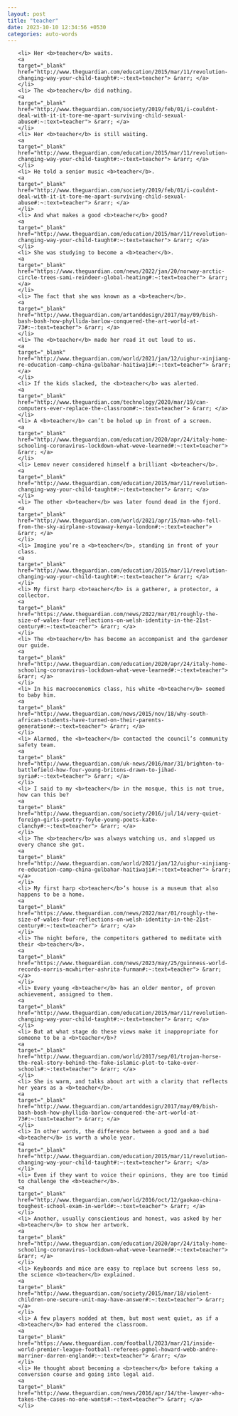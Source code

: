 ```yaml
---
layout: post
title: "teacher"
date: 2023-10-10 12:34:56 +0530
categories: auto-words
---
```

<ol>

    <li> Her <b>teacher</b> waits.
    <a 
    target="_blank" 
    href="http://www.theguardian.com/education/2015/mar/11/revolution-changing-way-your-child-taught#:~:text=teacher"> &rarr; </a>
    </li>
    <li> The <b>teacher</b> did nothing.
    <a 
    target="_blank" 
    href="http://www.theguardian.com/society/2019/feb/01/i-couldnt-deal-with-it-it-tore-me-apart-surviving-child-sexual-abuse#:~:text=teacher"> &rarr; </a>
    </li>
    <li> Her <b>teacher</b> is still waiting.
    <a 
    target="_blank" 
    href="http://www.theguardian.com/education/2015/mar/11/revolution-changing-way-your-child-taught#:~:text=teacher"> &rarr; </a>
    </li>
    <li> He told a senior music <b>teacher</b>.
    <a 
    target="_blank" 
    href="http://www.theguardian.com/society/2019/feb/01/i-couldnt-deal-with-it-it-tore-me-apart-surviving-child-sexual-abuse#:~:text=teacher"> &rarr; </a>
    </li>
    <li> And what makes a good <b>teacher</b> good?
    <a 
    target="_blank" 
    href="http://www.theguardian.com/education/2015/mar/11/revolution-changing-way-your-child-taught#:~:text=teacher"> &rarr; </a>
    </li>
    <li> She was studying to become a <b>teacher</b>.
    <a 
    target="_blank" 
    href="https://www.theguardian.com/news/2022/jan/20/norway-arctic-circle-trees-sami-reindeer-global-heating#:~:text=teacher"> &rarr; </a>
    </li>
    <li> The fact that she was known as a <b>teacher</b>.
    <a 
    target="_blank" 
    href="http://www.theguardian.com/artanddesign/2017/may/09/bish-bash-bosh-how-phyllida-barlow-conquered-the-art-world-at-73#:~:text=teacher"> &rarr; </a>
    </li>
    <li> The <b>teacher</b> made her read it out loud to us.
    <a 
    target="_blank" 
    href="http://www.theguardian.com/world/2021/jan/12/uighur-xinjiang-re-education-camp-china-gulbahar-haitiwaji#:~:text=teacher"> &rarr; </a>
    </li>
    <li> If the kids slacked, the <b>teacher</b> was alerted.
    <a 
    target="_blank" 
    href="http://www.theguardian.com/technology/2020/mar/19/can-computers-ever-replace-the-classroom#:~:text=teacher"> &rarr; </a>
    </li>
    <li> A <b>teacher</b> can’t be holed up in front of a screen.
    <a 
    target="_blank" 
    href="http://www.theguardian.com/education/2020/apr/24/italy-home-schooling-coronavirus-lockdown-what-weve-learned#:~:text=teacher"> &rarr; </a>
    </li>
    <li> Lemov never considered himself a brilliant <b>teacher</b>.
    <a 
    target="_blank" 
    href="http://www.theguardian.com/education/2015/mar/11/revolution-changing-way-your-child-taught#:~:text=teacher"> &rarr; </a>
    </li>
    <li> The other <b>teacher</b> was later found dead in the fjord.
    <a 
    target="_blank" 
    href="http://www.theguardian.com/world/2021/apr/15/man-who-fell-from-the-sky-airplane-stowaway-kenya-london#:~:text=teacher"> &rarr; </a>
    </li>
    <li> Imagine you’re a <b>teacher</b>, standing in front of your class.
    <a 
    target="_blank" 
    href="http://www.theguardian.com/education/2015/mar/11/revolution-changing-way-your-child-taught#:~:text=teacher"> &rarr; </a>
    </li>
    <li> My first harp <b>teacher</b> is a gatherer, a protector, a collector.
    <a 
    target="_blank" 
    href="https://www.theguardian.com/news/2022/mar/01/roughly-the-size-of-wales-four-reflections-on-welsh-identity-in-the-21st-century#:~:text=teacher"> &rarr; </a>
    </li>
    <li> The <b>teacher</b> has become an accompanist and the gardener our guide.
    <a 
    target="_blank" 
    href="http://www.theguardian.com/education/2020/apr/24/italy-home-schooling-coronavirus-lockdown-what-weve-learned#:~:text=teacher"> &rarr; </a>
    </li>
    <li> In his macroeconomics class, his white <b>teacher</b> seemed to baby him.
    <a 
    target="_blank" 
    href="http://www.theguardian.com/news/2015/nov/18/why-south-african-students-have-turned-on-their-parents-generation#:~:text=teacher"> &rarr; </a>
    </li>
    <li> Alarmed, the <b>teacher</b> contacted the council’s community safety team.
    <a 
    target="_blank" 
    href="http://www.theguardian.com/uk-news/2016/mar/31/brighton-to-battlefield-how-four-young-britons-drawn-to-jihad-syria#:~:text=teacher"> &rarr; </a>
    </li>
    <li> I said to my <b>teacher</b> in the mosque, this is not true, how can this be?
    <a 
    target="_blank" 
    href="http://www.theguardian.com/society/2016/jul/14/very-quiet-foreign-girls-poetry-foyle-young-poets-kate-clanchy#:~:text=teacher"> &rarr; </a>
    </li>
    <li> The <b>teacher</b> was always watching us, and slapped us every chance she got.
    <a 
    target="_blank" 
    href="http://www.theguardian.com/world/2021/jan/12/uighur-xinjiang-re-education-camp-china-gulbahar-haitiwaji#:~:text=teacher"> &rarr; </a>
    </li>
    <li> My first harp <b>teacher</b>’s house is a museum that also happens to be a home.
    <a 
    target="_blank" 
    href="https://www.theguardian.com/news/2022/mar/01/roughly-the-size-of-wales-four-reflections-on-welsh-identity-in-the-21st-century#:~:text=teacher"> &rarr; </a>
    </li>
    <li> The night before, the competitors gathered to meditate with their <b>teacher</b>.
    <a 
    target="_blank" 
    href="https://www.theguardian.com/news/2023/may/25/guinness-world-records-norris-mcwhirter-ashrita-furman#:~:text=teacher"> &rarr; </a>
    </li>
    <li> Every young <b>teacher</b> has an older mentor, of proven achievement, assigned to them.
    <a 
    target="_blank" 
    href="http://www.theguardian.com/education/2015/mar/11/revolution-changing-way-your-child-taught#:~:text=teacher"> &rarr; </a>
    </li>
    <li> But at what stage do these views make it inappropriate for someone to be a <b>teacher</b>?
    <a 
    target="_blank" 
    href="http://www.theguardian.com/world/2017/sep/01/trojan-horse-the-real-story-behind-the-fake-islamic-plot-to-take-over-schools#:~:text=teacher"> &rarr; </a>
    </li>
    <li> She is warm, and talks about art with a clarity that reflects her years as a <b>teacher</b>.
    <a 
    target="_blank" 
    href="http://www.theguardian.com/artanddesign/2017/may/09/bish-bash-bosh-how-phyllida-barlow-conquered-the-art-world-at-73#:~:text=teacher"> &rarr; </a>
    </li>
    <li> In other words, the difference between a good and a bad <b>teacher</b> is worth a whole year.
    <a 
    target="_blank" 
    href="http://www.theguardian.com/education/2015/mar/11/revolution-changing-way-your-child-taught#:~:text=teacher"> &rarr; </a>
    </li>
    <li> Even if they want to voice their opinions, they are too timid to challenge the <b>teacher</b>.
    <a 
    target="_blank" 
    href="http://www.theguardian.com/world/2016/oct/12/gaokao-china-toughest-school-exam-in-world#:~:text=teacher"> &rarr; </a>
    </li>
    <li> Another, usually conscientious and honest, was asked by her <b>teacher</b> to show her artwork.
    <a 
    target="_blank" 
    href="http://www.theguardian.com/education/2020/apr/24/italy-home-schooling-coronavirus-lockdown-what-weve-learned#:~:text=teacher"> &rarr; </a>
    </li>
    <li> Keyboards and mice are easy to replace but screens less so, the science <b>teacher</b> explained.
    <a 
    target="_blank" 
    href="http://www.theguardian.com/society/2015/mar/18/violent-children-one-secure-unit-may-have-answer#:~:text=teacher"> &rarr; </a>
    </li>
    <li> A few players nodded at them, but most went quiet, as if a <b>teacher</b> had entered the classroom.
    <a 
    target="_blank" 
    href="https://www.theguardian.com/football/2023/mar/21/inside-world-premier-league-football-referees-pgmol-howard-webb-andre-marriner-darren-england#:~:text=teacher"> &rarr; </a>
    </li>
    <li> He thought about becoming a <b>teacher</b> before taking a conversion course and going into legal aid.
    <a 
    target="_blank" 
    href="http://www.theguardian.com/news/2016/apr/14/the-lawyer-who-takes-the-cases-no-one-wants#:~:text=teacher"> &rarr; </a>
    </li>